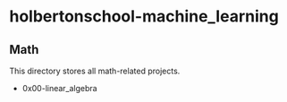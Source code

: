 # holbertonschool-machine_learning
## Math

This directory stores all math-related projects.

* 0x00-linear_algebra